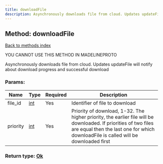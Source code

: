 ```yaml
---
title: downloadFile
description: Asynchronously downloads file from cloud. Updates updateFile will notify about download progress and successful download
---
```

## Method: downloadFile  
[Back to methods index](index.md)


YOU CANNOT USE THIS METHOD IN MADELINEPROTO


Asynchronously downloads file from cloud. Updates updateFile will notify about download progress and successful download

### Params:

| Name     |    Type       | Required | Description |
|----------|---------------|----------|-------------|
|file\_id|[int](../types/int.md) | Yes|Identifier of file to download|
|priority|[int](../types/int.md) | Yes|Priority of download, 1-32. The higher priority, the earlier file will be downloaded. If priorities of two files are equal then the last one for which downloadFile is called will be downloaded first|


### Return type: [Ok](../types/Ok.md)

